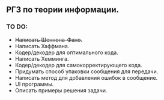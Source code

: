 ## РГЗ по теории информации.
### TO DO:
*	~~Написать Шеннона-Фано.~~
* 	Написать Хаффмана.
* 	Кодер/декодер для оптимального кода.
* 	Написать Хемминга.
* 	Кодер/декодер для самокорректирующего кода.
*	Придумать способ упаковки сообщения для передачи.
* 	Написать метод для добавления ошибок в сообщение.
* 	UI программы.
* 	Описать примеры решения задачи.

